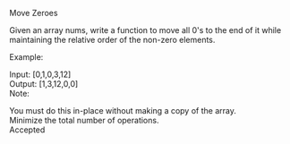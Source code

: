 Move Zeroes<br />

Given an array nums, write a function to move all 0's to the end of it while maintaining the relative order of the non-zero elements.<br />

Example:<br />

Input: [0,1,0,3,12]<br />
Output: [1,3,12,0,0]<br />
Note:<br />

You must do this in-place without making a copy of the array.<br />
Minimize the total number of operations.<br />
Accepted<br />